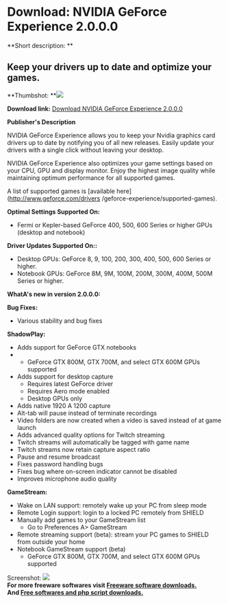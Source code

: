 # Download: NVIDIA GeForce Experience 2.0.0.0

**Short description: **

## Keep your drivers up to date and optimize your games.

  
**Thumbshot: **![](http://www.freewarefiles.com/screenshot/nvidiageforceexp_md.jpg)   
  
**Download link:** [Download NVIDIA GeForce Experience 2.0.0.0](http://freesoftwares.boysofts.com/NVIDIA-GeForce-Experience_program_85465.html)  
  

**Publisher's Description**  
  

NVIDIA GeForce Experience allows you to keep your Nvidia graphics card drivers
up to date by notifying you of all new releases. Easily update your drivers
with a single click without leaving your desktop.

NVIDIA GeForce Experience also optimizes your game settings based on your CPU,
GPU and display monitor. Enjoy the highest image quality while maintaining
optimum performance for all supported games.

A list of supported games is [available here](http://www.geforce.com/drivers
/geforce-experience/supported-games).

**Optimal Settings Supported On:**

  * Fermi or Kepler-based GeForce 400, 500, 600 Series or higher GPUs (desktop and notebook) 

**Driver Updates Supported On::**

  * Desktop GPUs: GeForce 8, 9, 100, 200, 300, 400, 500, 600 Series or higher. 
  * Notebook GPUs: GeForce 8M, 9M, 100M, 200M, 300M, 400M, 500M Series or higher. 

**WhatA's new in version 2.0.0.0:**

**Bug Fixes:**

  * Various stability and bug fixes 

**ShadowPlay:**

  * Adds support for GeForce GTX notebooks 
  *   * GeForce GTX 800M, GTX 700M, and select GTX 600M GPUs supported 
  * Adds support for desktop capture 
    * Requires latest GeForce driver 
    * Requires Aero mode enabled 
    * Desktop GPUs only 
  * Adds native 1920 A 1200 capture 
  * Alt-tab will pause instead of terminate recordings 
  * Video folders are now created when a video is saved instead of at game launch 
  * Adds advanced quality options for Twitch streaming 
  * Twitch streams will automatically be tagged with game name 
  * Twitch streams now retain capture aspect ratio 
  * Pause and resume broadcast 
  * Fixes password handling bugs 
  * Fixes bug where on-screen indicator cannot be disabled 
  * Improves microphone audio quality 

**GameStream:**

  * Wake on LAN support: remotely wake up your PC from sleep mode 
  * Remote Login support: login to a locked PC remotely from SHIELD 
  * Manually add games to your GameStream list 
    * Go to Preferences A> GameStream 
  * Remote streaming support (beta): stream your PC games to SHIELD from outside your home 
  * Notebook GameStream support (beta) 
    * GeForce GTX 800M, GTX 700M, and select GTX 600M GPUs supported 

  
  
Screenshot: ![](http://www.freewarefiles.com/screenshot/nvidiageforceexp.jpg)  
**For more freeware softwares visit [Freeware software downloads.](http://freesoftwares.boysofts.com/)**   
**And [Free softwares and php script downloads.](http://www.boysofts.com/)**

